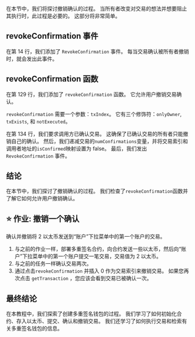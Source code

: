 在本节中，我们将探讨撤销确认的过程。 当所有者改变对交易的想法并想要阻止其执行时，此过程是必要的。 这部分将非常简单。

## revokeConfirmation 事件

在第 14 行，我们添加了 `RevokeConfirmation` 事件。 每当交易确认被所有者撤销时，就会发出此事件。

## revokeConfirmation 函数

在第 129 行，我们添加了 `revokeConfirmation` 函数。 它允许用户撤销交易确认。

`revokeConfirmation` 需要一个参数：`txIndex`。 它有三个修饰符：`onlyOwner`, `txExists`, 和 `notExecuted`。

在第 134 行，我们要求调用方已确认交易。 这确保了已确认交易的所有者只能撤销自己的确认。
然后，我们递减交易的`numConfirmations`变量，并将交易索引和调用者地址的`isConfirmed`映射设置为 false。 最后，我们发出 `RevokeConfirmation` 事件。

## 结论

在本节中，我们探讨了撤销确认的过程。 我们检查了`revokeConfirmation`函数并了解它如何允许用户撤销确认。

## ⭐ 作业: 撤销一个确认

确认并撤销将 2 以太币发送到“账户”下拉菜单中的第一个账户的交易。

1. 与之前的作业一样，部署多重签名合约，向合约发送一些以太币，然后向“账户”下拉菜单中的第一个账户提交一笔交易，交易值为 2 以太币。
2. 与之前的任务一样确认交易两次。
3. 通过点击`revokeConfirmation` 并插入 0 作为交易索引来撤销交易。 如果您再次点击 `getTransaction` ，您应该会看到交易已被确认一次。

## 最终结论

在本教程中，我们探索了创建多重签名钱包的过程。 我们学习了如何初始化合约、存入以太币、提交、确认和撤销交易。 我们还学习了如何执行交易和检索有关多重签名钱包的信息。